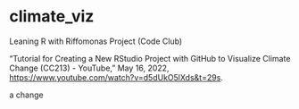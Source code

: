 # climate_viz
Leaning R with Riffomonas Project (Code Club)

“Tutorial for Creating a New RStudio Project with GitHub to Visualize Climate Change (CC213) - YouTube,” 
May 16, 2022, https://www.youtube.com/watch?v=d5dUkO5lXds&t=29s.

a change